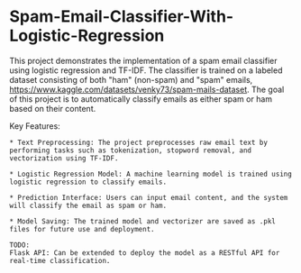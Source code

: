 # Spam-Email-Classifier-With-Logistic-Regression
This project demonstrates the implementation of a spam email classifier using logistic regression and TF-IDF. The classifier is trained on a labeled dataset consisting of both "ham" (non-spam) and "spam" emails, https://www.kaggle.com/datasets/venky73/spam-mails-dataset. The goal of this project is to automatically classify emails as either spam or ham based on their content.
  
  Key Features:  
    
    * Text Preprocessing: The project preprocesses raw email text by performing tasks such as tokenization, stopword removal, and vectorization using TF-IDF.
      
    * Logistic Regression Model: A machine learning model is trained using logistic regression to classify emails.
      
    * Prediction Interface: Users can input email content, and the system will classify the email as spam or ham.
      
    * Model Saving: The trained model and vectorizer are saved as .pkl files for future use and deployment.

    TODO:
    Flask API: Can be extended to deploy the model as a RESTful API for real-time classification.



